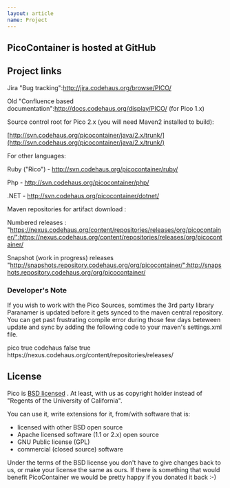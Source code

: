```yaml
---
layout: article
name: Project
---
```


## PicoContainer is hosted at GitHub

## Project links

Jira "Bug tracking":http://jira.codehaus.org/browse/PICO/ 

Old "Confluence based documentation":http://docs.codehaus.org/display/PICO/ (for Pico 1.x)

Source control root for Pico 2.x (you will need Maven2 installed to build):

[http://svn.codehaus.org/picocontainer/java/2.x/trunk/](http://svn.codehaus.org/picocontainer/java/2.x/trunk/)

For other languages:

Ruby ("Rico") - http://svn.codehaus.org/picocontainer/ruby/

Php - http://svn.codehaus.org/picocontainer/php/

.NET - http://svn.codehaus.org/picocontainer/dotnet/


Maven repositories for artifact download :

Numbered releases : "https://nexus.codehaus.org/content/repositories/releases/org/picocontainer/":https://nexus.codehaus.org/content/repositories/releases/org/picocontainer/ 

Snapshot (work in progress) releases "http://snapshots.repository.codehaus.org/org/picocontainer/":http://snapshots.repository.codehaus.org/org/picocontainer/ 

### Developer's Note

If you wish to work with the Pico Sources, somtimes the 3rd party library Paranamer is updated before it gets synced to the maven central repository. You can get past frustrating compile error during those few days beteween update and sync by adding the following code to your maven's settings.xml file.

<profiles>
<profile>
<id>pico</id>
<activation>
<activeByDefault>true</activeByDefault>
</activation>
<repositories>
<repository>
<id>codehaus</id>
<snapshots><enabled>false</enabled></snapshots>
<releases><enabled>true</enabled></releases>
<url>https://nexus.codehaus.org/content/repositories/releases/</url>
</repository>
</repositories>
</profile>
</profiles>

## License

Pico is [BSD licensed](http://www.opensource.org/licenses/bsd-license.php) . At least, with us as copyright holder instead of "Regents of the University of California".

You can use it, write extensions for it, from/with software that is:

* licensed with other BSD open source
* Apache licensed software (1.1 or 2.x) open source
* GNU Public license (GPL)
* commercial (closed source) software

Under the terms of the BSD license you don't have to give changes back to us, or make your license the same as ours. If there is something that would benefit PicoContainer we would be pretty happy if you donated it back :-)


